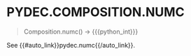 # PYDEC.COMPOSITION.NUMC
> Composition.numc() →  {{{python_int}}}

See {{#auto_link}}pydec.numc{{/auto_link}}.